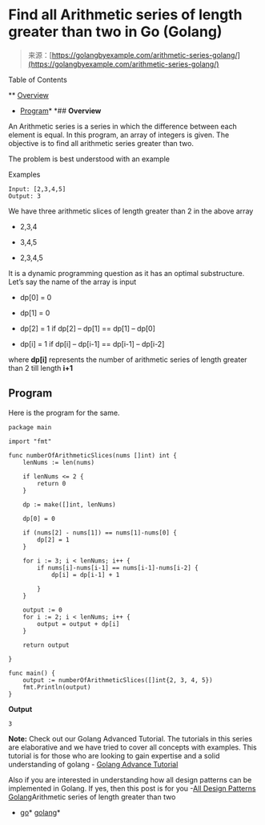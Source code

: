 <!--yml
category: 未分类
date: 2024-10-13 06:49:06
-->

# Find all Arithmetic series of length greater than two in Go (Golang)

> 来源：[https://golangbyexample.com/arithmetic-series-golang/](https://golangbyexample.com/arithmetic-series-golang/)

Table of Contents

 **   [Overview](#Overview "Overview")
*   [Program](#Program "Program")*  *## **Overview**

An Arithmetic series is a series in which the difference between each element is equal. In this program, an array of integers is given. The objective is to find all arithmetic series greater than two.

The problem is best understood with an example

Examples

```
Input: [2,3,4,5]
Output: 3
```

We have three arithmetic slices of length greater than 2 in the above array

*   2,3,4

*   3,4,5

*   2,3,4,5

It is a dynamic programming question as it has an optimal substructure. Let’s say the name of the array is input

*   dp[0] = 0

*   dp[1] = 0

*   dp[2] = 1 if dp[2] – dp[1] == dp[1] – dp[0]

*   dp[i] = 1 if dp[i] – dp[i-1] == dp[i-1] – dp[i-2]

where **dp[i]** represents the number of arithmetic series of length greater than 2 till length **i+1**

## **Program**

Here is the program for the same.

```
package main

import "fmt"

func numberOfArithmeticSlices(nums []int) int {
	lenNums := len(nums)

	if lenNums <= 2 {
		return 0
	}

	dp := make([]int, lenNums)

	dp[0] = 0

	if (nums[2] - nums[1]) == nums[1]-nums[0] {
		dp[2] = 1
	}

	for i := 3; i < lenNums; i++ {
		if nums[i]-nums[i-1] == nums[i-1]-nums[i-2] {
			dp[i] = dp[i-1] + 1

		}
	}

	output := 0
	for i := 2; i < lenNums; i++ {
		output = output + dp[i]
	}

	return output

}

func main() {
	output := numberOfArithmeticSlices([]int{2, 3, 4, 5})
	fmt.Println(output)
}
```

**Output**

```
3
```

**Note:** Check out our Golang Advanced Tutorial. The tutorials in this series are elaborative and we have tried to cover all concepts with examples. This tutorial is for those who are looking to gain expertise and a solid understanding of golang - [Golang Advance Tutorial](https://golangbyexample.com/golang-comprehensive-tutorial/)

Also if you are interested in understanding how all design patterns can be implemented in Golang. If yes, then this post is for you -[All Design Patterns Golang](https://golangbyexample.com/all-design-patterns-golang/)Arithmetic series of length greater than two

*   [go](https://golangbyexample.com/tag/go/)*   [golang](https://golangbyexample.com/tag/golang/)*